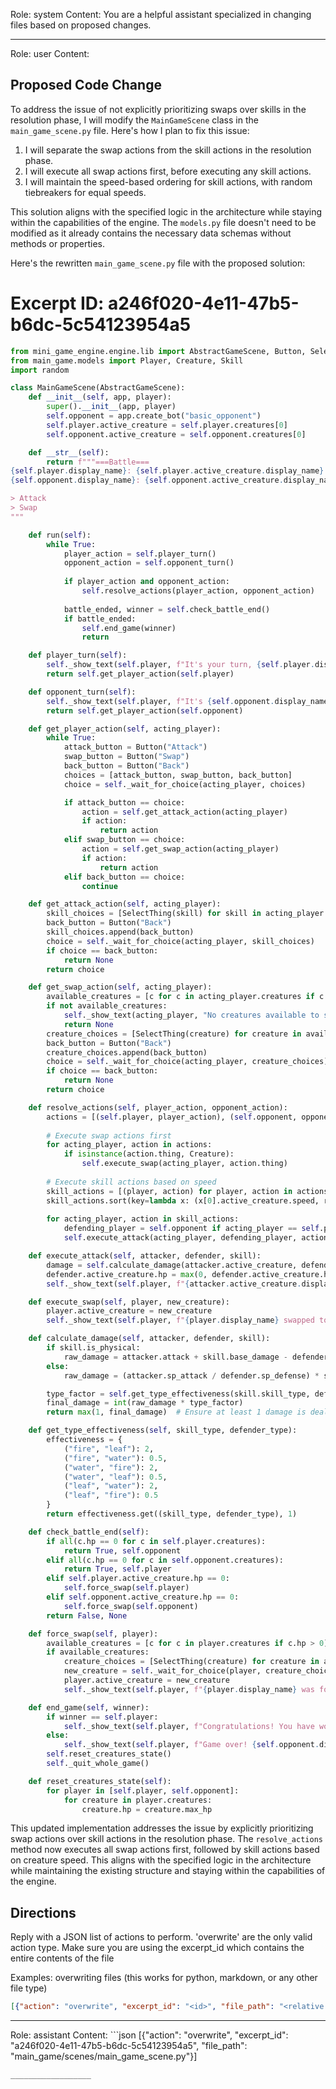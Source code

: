 Role: system
Content: You are a helpful assistant specialized in changing files based on proposed changes.
__________________
Role: user
Content: 
## Proposed Code Change
To address the issue of not explicitly prioritizing swaps over skills in the resolution phase, I will modify the `MainGameScene` class in the `main_game_scene.py` file. Here's how I plan to fix this issue:

1. I will separate the swap actions from the skill actions in the resolution phase.
2. I will execute all swap actions first, before executing any skill actions.
3. I will maintain the speed-based ordering for skill actions, with random tiebreakers for equal speeds.

This solution aligns with the specified logic in the architecture while staying within the capabilities of the engine. The `models.py` file doesn't need to be modified as it already contains the necessary data schemas without methods or properties.

Here's the rewritten `main_game_scene.py` file with the proposed solution:

# Excerpt ID: a246f020-4e11-47b5-b6dc-5c54123954a5
```python main_game/scenes/main_game_scene.py
from mini_game_engine.engine.lib import AbstractGameScene, Button, SelectThing
from main_game.models import Player, Creature, Skill
import random

class MainGameScene(AbstractGameScene):
    def __init__(self, app, player):
        super().__init__(app, player)
        self.opponent = app.create_bot("basic_opponent")
        self.player.active_creature = self.player.creatures[0]
        self.opponent.active_creature = self.opponent.creatures[0]

    def __str__(self):
        return f"""===Battle===
{self.player.display_name}: {self.player.active_creature.display_name} (HP: {self.player.active_creature.hp}/{self.player.active_creature.max_hp})
{self.opponent.display_name}: {self.opponent.active_creature.display_name} (HP: {self.opponent.active_creature.hp}/{self.opponent.active_creature.max_hp})

> Attack
> Swap
"""

    def run(self):
        while True:
            player_action = self.player_turn()
            opponent_action = self.opponent_turn()
            
            if player_action and opponent_action:
                self.resolve_actions(player_action, opponent_action)
            
            battle_ended, winner = self.check_battle_end()
            if battle_ended:
                self.end_game(winner)
                return

    def player_turn(self):
        self._show_text(self.player, f"It's your turn, {self.player.display_name}!")
        return self.get_player_action(self.player)

    def opponent_turn(self):
        self._show_text(self.player, f"It's {self.opponent.display_name}'s turn!")
        return self.get_player_action(self.opponent)

    def get_player_action(self, acting_player):
        while True:
            attack_button = Button("Attack")
            swap_button = Button("Swap")
            back_button = Button("Back")
            choices = [attack_button, swap_button, back_button]
            choice = self._wait_for_choice(acting_player, choices)

            if attack_button == choice:
                action = self.get_attack_action(acting_player)
                if action:
                    return action
            elif swap_button == choice:
                action = self.get_swap_action(acting_player)
                if action:
                    return action
            elif back_button == choice:
                continue

    def get_attack_action(self, acting_player):
        skill_choices = [SelectThing(skill) for skill in acting_player.active_creature.skills]
        back_button = Button("Back")
        skill_choices.append(back_button)
        choice = self._wait_for_choice(acting_player, skill_choices)
        if choice == back_button:
            return None
        return choice

    def get_swap_action(self, acting_player):
        available_creatures = [c for c in acting_player.creatures if c != acting_player.active_creature and c.hp > 0]
        if not available_creatures:
            self._show_text(acting_player, "No creatures available to swap!")
            return None
        creature_choices = [SelectThing(creature) for creature in available_creatures]
        back_button = Button("Back")
        creature_choices.append(back_button)
        choice = self._wait_for_choice(acting_player, creature_choices)
        if choice == back_button:
            return None
        return choice

    def resolve_actions(self, player_action, opponent_action):
        actions = [(self.player, player_action), (self.opponent, opponent_action)]
        
        # Execute swap actions first
        for acting_player, action in actions:
            if isinstance(action.thing, Creature):
                self.execute_swap(acting_player, action.thing)
        
        # Execute skill actions based on speed
        skill_actions = [(player, action) for player, action in actions if isinstance(action.thing, Skill)]
        skill_actions.sort(key=lambda x: (x[0].active_creature.speed, random.random()), reverse=True)
        
        for acting_player, action in skill_actions:
            defending_player = self.opponent if acting_player == self.player else self.player
            self.execute_attack(acting_player, defending_player, action.thing)

    def execute_attack(self, attacker, defender, skill):
        damage = self.calculate_damage(attacker.active_creature, defender.active_creature, skill)
        defender.active_creature.hp = max(0, defender.active_creature.hp - damage)
        self._show_text(self.player, f"{attacker.active_creature.display_name} used {skill.display_name} and dealt {damage} damage to {defender.active_creature.display_name}!")

    def execute_swap(self, player, new_creature):
        player.active_creature = new_creature
        self._show_text(self.player, f"{player.display_name} swapped to {new_creature.display_name}!")

    def calculate_damage(self, attacker, defender, skill):
        if skill.is_physical:
            raw_damage = attacker.attack + skill.base_damage - defender.defense
        else:
            raw_damage = (attacker.sp_attack / defender.sp_defense) * skill.base_damage

        type_factor = self.get_type_effectiveness(skill.skill_type, defender.creature_type)
        final_damage = int(raw_damage * type_factor)
        return max(1, final_damage)  # Ensure at least 1 damage is dealt

    def get_type_effectiveness(self, skill_type, defender_type):
        effectiveness = {
            ("fire", "leaf"): 2,
            ("fire", "water"): 0.5,
            ("water", "fire"): 2,
            ("water", "leaf"): 0.5,
            ("leaf", "water"): 2,
            ("leaf", "fire"): 0.5
        }
        return effectiveness.get((skill_type, defender_type), 1)

    def check_battle_end(self):
        if all(c.hp == 0 for c in self.player.creatures):
            return True, self.opponent
        elif all(c.hp == 0 for c in self.opponent.creatures):
            return True, self.player
        elif self.player.active_creature.hp == 0:
            self.force_swap(self.player)
        elif self.opponent.active_creature.hp == 0:
            self.force_swap(self.opponent)
        return False, None

    def force_swap(self, player):
        available_creatures = [c for c in player.creatures if c.hp > 0]
        if available_creatures:
            creature_choices = [SelectThing(creature) for creature in available_creatures]
            new_creature = self._wait_for_choice(player, creature_choices).thing
            player.active_creature = new_creature
            self._show_text(self.player, f"{player.display_name} was forced to swap to {new_creature.display_name}!")

    def end_game(self, winner):
        if winner == self.player:
            self._show_text(self.player, f"Congratulations! You have won the battle!")
        else:
            self._show_text(self.player, f"Game over! {self.opponent.display_name} has won the battle.")
        self.reset_creatures_state()
        self._quit_whole_game()

    def reset_creatures_state(self):
        for player in [self.player, self.opponent]:
            for creature in player.creatures:
                creature.hp = creature.max_hp
```

This updated implementation addresses the issue by explicitly prioritizing swap actions over skill actions in the resolution phase. The `resolve_actions` method now executes all swap actions first, followed by skill actions based on creature speed. This aligns with the specified logic in the architecture while maintaining the existing structure and staying within the capabilities of the engine.

## Directions
Reply with a JSON list of actions to perform. 'overwrite' are the only valid action type. 
Make sure you are using the excerpt_id which contains the entire contents of the file

Examples:
overwriting files (this works for python, markdown, or any other file type)
```json output_example1
[{"action": "overwrite", "excerpt_id": "<id>", "file_path": "<relative file path>"}]
```

__________________
Role: assistant
Content: ```json
[{"action": "overwrite", "excerpt_id": "a246f020-4e11-47b5-b6dc-5c54123954a5", "file_path": "main_game/scenes/main_game_scene.py"}]
```
__________________
